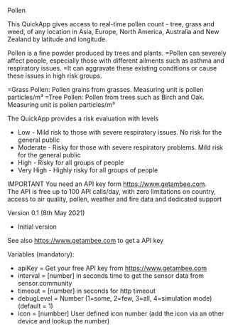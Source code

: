 Pollen

This QuickApp gives access to real-time pollen count - tree, grass and weed, of any location in Asia, Europe, North America, Australia and New Zealand by latitude and longitude. 

Pollen is a fine powder produced by trees and plants. 
=Pollen can severely affect people, especially those with different ailments such as asthma and respiratory issues. 
=It can aggravate these existing conditions or cause these issues in high risk groups.

=Grass Pollen:	Pollen grains from grasses. Measuring unit is pollen particles/m³
=Tree Pollen:	Pollen from trees such as Birch and Oak. Measuring unit is pollen particles/m³

The QuickApp provides a risk evaluation with levels 
- Low - Mild risk to those with severe respiratory issues. No risk for the general public 
- Moderate - Risky for those with severe respiratory problems. Mild risk for the general public 
- High - Risky for all groups of people 
- Very High - Highly risky for all groups of people

IMPORTANT
You need an API key form https://www.getambee.com.  
The API is free up to 100 API calls/day, with zero limitations on country, access to air quality, pollen, weather and fire data and dedicated support 


Version 0.1 (8th May 2021)
- Initial version


See also https://www.getambee.com to get a API key


Variables (mandatory): 
- apiKey = Get your free API key from https://www.getambee.com
- interval = [number] in seconds time to get the sensor data from sensor.community
- timeout = [number] in seconds for http timeout
- debugLevel = Number (1=some, 2=few, 3=all, 4=simulation mode) (default = 1)
- icon = [numbber] User defined icon number (add the icon via an other device and lookup the number)
